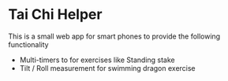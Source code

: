 # Tai Chi Helper

This is a small web app for smart phones to provide the following functionality

* Multi-timers to for exercises like Standing stake
* Tilt / Roll measurement for swimming dragon exercise

